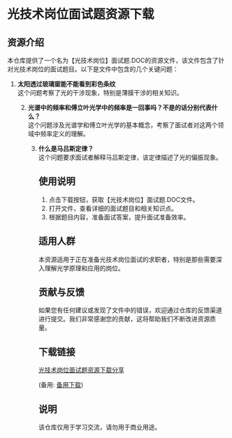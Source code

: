 # 光技术岗位面试题资源下载

## 资源介绍

本仓库提供了一个名为【光技术岗位】面试题.DOC的资源文件，该文件包含了针对光技术岗位的面试题目。以下是文件中包含的几个关键问题：

1. **太阳透过玻璃窗能不能看到彩色条纹**  
   这个问题考察了光的干涉现象，特别是薄膜干涉的相关知识。

   2. **光谱中的频率和傅立叶光学中的频率是一回事吗？不是的话分别代表什么？**  
      这个问题涉及光谱学和傅立叶光学的基本概念，考察了面试者对这两个领域中频率定义的理解。

      3. **什么是马吕斯定律？**  
         这个问题要求面试者解释马吕斯定律，该定律描述了光的偏振现象。

         ## 使用说明

         1. 点击下载按钮，获取【光技术岗位】面试题.DOC文件。
         2. 打开文件，查看详细的面试题目和相关知识点。
         3. 根据题目内容，准备面试答案，提升面试准备效率。

         ## 适用人群

         本资源适用于正在准备光技术岗位面试的求职者，特别是那些需要深入理解光学原理和应用的岗位。

         ## 贡献与反馈

         如果您有任何建议或发现了文件中的错误，欢迎通过仓库的反馈渠道进行提交。我们非常感谢您的贡献，这将帮助我们不断改进资源质量。

         ## 下载链接
         [光技术岗位面试题资源下载分享](https://pan.quark.cn/s/8030c6d69dc3) 

         (备用: [备用下载](https://pan.baidu.com/s/1444fyG_C-s3NoltXLjAvXw?pwd=1234))

         ## 说明

         该仓库仅用于学习交流，请勿用于商业用途。
